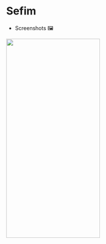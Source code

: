 # Sefim

* Screenshots 🖼️

<img src="https://user-images.githubusercontent.com/50905347/174625248-bbc91f20-a4dd-426f-bc71-8169431971f2.png" width="250" height="530">
